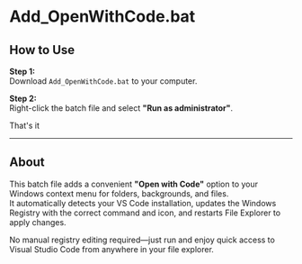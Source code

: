 # Add_OpenWithCode.bat

## How to Use

**Step 1:**  
Download `Add_OpenWithCode.bat` to your computer.

**Step 2:**  
Right-click the batch file and select **"Run as administrator"**.

That's it

---

## About

This batch file adds a convenient **"Open with Code"** option to your Windows context menu for folders, backgrounds, and files.  
It automatically detects your VS Code installation, updates the Windows Registry with the correct command and icon, and restarts File Explorer to apply changes.  

No manual registry editing required—just run and enjoy quick access to Visual Studio Code from anywhere in your file explorer.
